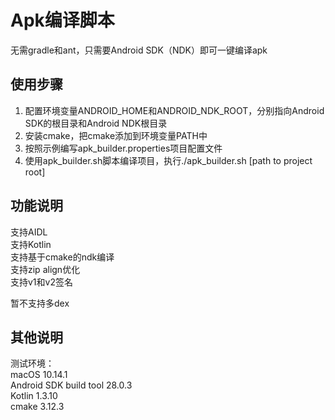 # Apk编译脚本

无需gradle和ant，只需要Android SDK（NDK）即可一键编译apk   

## 使用步骤
1. 配置环境变量ANDROID_HOME和ANDROID_NDK_ROOT，分别指向Android SDK的根目录和Android NDK根目录
2. 安装cmake，把cmake添加到环境变量PATH中
3. 按照示例编写apk_builder.properties项目配置文件
4. 使用apk_builder.sh脚本编译项目，执行./apk_builder.sh [path to project root]

## 功能说明
支持AIDL    
支持Kotlin    
支持基于cmake的ndk编译    
支持zip align优化    
支持v1和v2签名    
    
暂不支持多dex    

## 其他说明
测试环境：    
macOS 10.14.1    
Android SDK build tool 28.0.3    
Kotlin 1.3.10    
cmake 3.12.3
